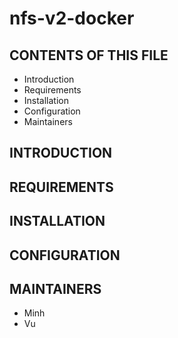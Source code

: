 # nfs-v2-docker
CONTENTS OF THIS FILE
---------------------

 * Introduction
 * Requirements
 * Installation
 * Configuration
 * Maintainers


INTRODUCTION
------------



REQUIREMENTS
------------


INSTALLATION
------------


CONFIGURATION
-------------


MAINTAINERS
-----------
* Minh
* Vu
